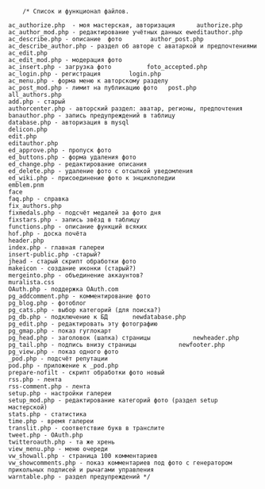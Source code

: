 		/* Список и функционал файлов.
	
	ac_authorize.php  - моя мастерская, авторизация      authorize.php
	ac_author_mod.php - редактирование учётных данных eweditauthor.php
	ac_describe.php - описание  фото        author_post.php	
	ac_describe_author.php - раздел об авторе с аватаркой и предпочтениями
	ac_edit.php
	ac_edit_mod.php - модерация фото
	ac_insert.php - загрузка фото          foto_accepted.php
	ac_login.php - регистрация        login.php
	ac_menu.php - форма меню к авторскому разделу
	ac_post_mod.php - лимит на публикацию фото   post.php
	all_authors.php
  	add.php - старый
  	authorcenter.php - авторский раздел: аватар, регионы, предпочтения
	banauthor.php - запись предупреждений в таблицу
  	database.php - авторизация в mysql
	delicon.php
  	edit.php
  	editauthor.php
	ed_approve.php - пропуск фото
	ed_buttons.php - форма удаления фото
	ed_change.php - редактирование описания
	ed_delete.php - удаление фото с отсылкой уведомления
	ed_wiki.php - присоединение фото к энциклопедии
	emblem.pnm
	face
	faq.php - справка
	fix_authors.php
	fixmedals.php - подсчёт медалей за фото дня
	fixstars.php - запись звёзд в таблицу
  	functions.php - описание функций всяких
	hof.php - доска почёта
  	header.php 
  	index.php - главная галереи
  	insert-public.php -старый?
	jhead - старый скрипт обработки фото
	makeicon - создание иконки (старый?)
	mergeinto.php - объединение аккаунтов?
	muralista.css
	OAuth.php - поддержка OAuth.com 
	pg_addcomment.php - комментирование фото
	pg_blog.php - фотоблог
	pg_cats.php - выбор категорий (для поиска?)
	pg_db.php - подключение к БД       newdatabase.php
	pg_edit.php - редактировать эту фотографию
	pg_gmap.php - показ гуглокарт
	pg_head.php - заголовок (шапка) страницы            newheader.php
	pg_tail.php - подпись внизу страницы            newfooter.php
	pg_view.php - показ одного фото 
	_pod.php - подсчёт репутации
	pod.php - приложение к _pod.php
	prepare-nofilt - скрипт обработки фото новый
	rss.php - лента
	rss-comment.php - лента
	setup.php - настройки галереи
	setup_mod.php - редактирование категорий фото (раздел setup мастерской)
 	stats.php - статистика
	time.php - время галереи
	translit.php - соответствие букв в транслите
	tweet.php - OAuth.php
	twitteroauth.php - та же хрень
	view_menu.php - меню очереди
	vw_showall.php - страница 100 комментариев
	vw_showcomments.php - показ комментариев под фото с генератором прикольных подписей и рычагами управления
	warntable.php - раздел предупреждений */
